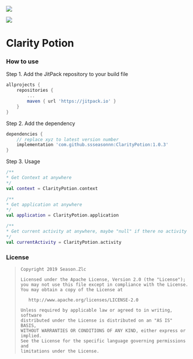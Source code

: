 ![](Clarity_Potion.png)

[![](https://jitpack.io/v/ssseasonnn/ClarityPotion.svg)](https://jitpack.io/#ssseasonnn/ClarityPotion)

# Clarity Potion

### How to use

Step 1. Add the JitPack repository to your build file
```gradle
allprojects {
    repositories {
        ...
        maven { url 'https://jitpack.io' }
    }
}
```

Step 2. Add the dependency

```gradle
dependencies {
    // replace xyz to latest version number
    implementation 'com.github.ssseasonnn:ClarityPotion:1.0.3'
}
```

Step 3. Usage


```kotlin
/**
* Get Context at anywhere
*/
val context = ClarityPotion.context

/**
* Get application at anywhere
*/
val application = ClarityPotion.application

/**
* Get current activity at anywhere, maybe "null" if there no activity
*/
val currentActivity = ClarityPotion.activity
```


### License

> ```
> Copyright 2019 Season.Zlc
>
> Licensed under the Apache License, Version 2.0 (the "License");
> you may not use this file except in compliance with the License.
> You may obtain a copy of the License at
>
>    http://www.apache.org/licenses/LICENSE-2.0
>
> Unless required by applicable law or agreed to in writing, software
> distributed under the License is distributed on an "AS IS" BASIS,
> WITHOUT WARRANTIES OR CONDITIONS OF ANY KIND, either express or implied.
> See the License for the specific language governing permissions and
> limitations under the License.
> ```
